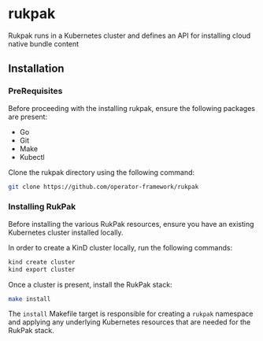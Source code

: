 # rukpak

Rukpak runs in a Kubernetes cluster and defines an API for installing cloud native bundle content

## Installation

### PreRequisites

Before proceeding with the installing rukpak, ensure the following packages are present:

- Go
- Git
- Make
- Kubectl

Clone the rukpak directory using the following command:

```bash
git clone https://github.com/operator-framework/rukpak
```

### Installing RukPak

Before installing the various RukPak resources, ensure you have an existing Kubernetes cluster installed locally.

In order to create a KinD cluster locally, run the following commands:

```bash
kind create cluster
kind export cluster
```

Once a cluster is present, install the RukPak stack:

```bash
make install
```

The `install` Makefile target is responsible for creating a `rukpak` namespace and applying any underlying Kubernetes resources that are needed for the RukPak stack.
